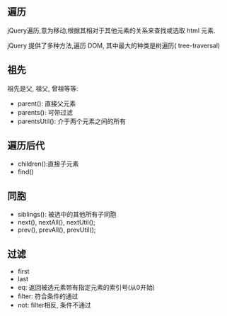 遍历
------
jQuery遍历,意为移动,根据其相对于其他元素的关系来查找或选取 html 元素.

jQuery 提供了多种方法,遍历 DOM, 其中最大的种类是树遍历( tree-traversal)

## 祖先

祖先是父, 祖父, 曾祖等等:
- parent(): 直接父元素
- parents(): 可带过滤
- parentsUtil(): 介于两个元素之间的所有

## 遍历后代
- children():直接子元素
- find()

## 同胞
- siblings(): 被选中的其他所有子同胞
-  next(), nextAll(), nextUtil();
-  prev(), prevAll(), prevUtil();

## 过滤
- first
- last
- eq: 返回被选元素带有指定元素的索引号(从0开始)
- filter: 符合条件的通过
- not: filter相反, 条件不通过
